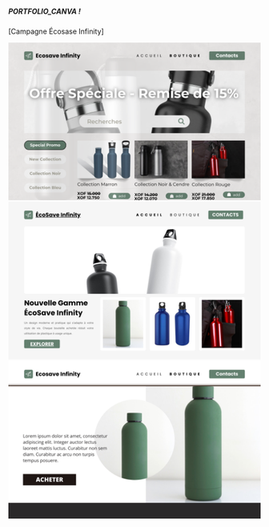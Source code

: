 ##### PORTFOLIO_CANVA !

[Campagne Écosase Infinity]

<img src="./static_files/OffreSpecialeRemisede15.png" alt="La page d'accueil" width="750"/>
<img src="./static_files/PresentationEcoSaveInfinity.png" alt="La page d'accueil" width="750"/>
<img src="./static_files/BoutiqueEcoSaveInfinity.png" alt="La page d'accueil" width="750"/>

